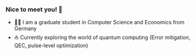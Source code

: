 ### Nice to meet you! 👋

- 👨‍🎓️ I am a graduate student in Computer Science and Economics from Germany
- ⛵️ Currently exploring the world of quantum computing (Error mitigation, QEC, pulse-level optimization)
